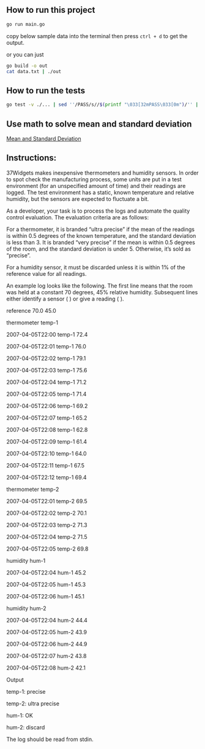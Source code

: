 ## How to run this project

```bash
go run main.go
```

copy below sample data into the terminal then press `ctrl + d` to get the output.

or you can just

```bash
go build -o out
cat data.txt | ./out
```

## How to run the tests

```bash
go test -v ./... | sed ''/PASS/s//$(printf "\033[32mPASS\033[0m")/'' | sed ''/FAIL/s//$(printf "\033[31mFAIL\033[0m")/'' | grep '^--- '
```
## Use math to solve mean and standard deviation

[Mean and Standard Deviation](https://math.stackexchange.com/questions/36956/calculating-mean-and-standard-deviation-of-very-large-sample-sizes/37011#37011
)

## Instructions:

37Widgets makes inexpensive thermometers and humidity sensors. In order to spot check the manufacturing process, some units are put in a test environment (for an unspecified amount of time) and their readings are logged. The test environment has a static, known temperature and relative humidity, but the sensors are expected to fluctuate a bit.

As a developer, your task is to process the logs and automate the quality control evaluation. The evaluation criteria are as follows:

For a thermometer, it is branded “ultra precise” if the mean of the readings is within 0.5 degrees of the known temperature, and the standard deviation is less than 3. It is branded “very precise” if the mean is within 0.5 degrees of the room, and the standard deviation is under 5. Otherwise, it’s sold as “precise”.

For a humidity sensor, it must be discarded unless it is within 1% of the reference value for all readings.

An example log looks like the following. The first line means that the room was held at a constant 70 degrees, 45% relative humidity. Subsequent lines either identify a sensor (<type> <name>) or give a reading (<time> <name> <value>).

reference 70.0 45.0

thermometer temp-1

2007-04-05T22:00 temp-1 72.4

2007-04-05T22:01 temp-1 76.0

2007-04-05T22:02 temp-1 79.1

2007-04-05T22:03 temp-1 75.6

2007-04-05T22:04 temp-1 71.2

2007-04-05T22:05 temp-1 71.4

2007-04-05T22:06 temp-1 69.2

2007-04-05T22:07 temp-1 65.2

2007-04-05T22:08 temp-1 62.8

2007-04-05T22:09 temp-1 61.4

2007-04-05T22:10 temp-1 64.0

2007-04-05T22:11 temp-1 67.5

2007-04-05T22:12 temp-1 69.4

thermometer temp-2

2007-04-05T22:01 temp-2 69.5

2007-04-05T22:02 temp-2 70.1

2007-04-05T22:03 temp-2 71.3

2007-04-05T22:04 temp-2 71.5

2007-04-05T22:05 temp-2 69.8

humidity hum-1

2007-04-05T22:04 hum-1 45.2

2007-04-05T22:05 hum-1 45.3

2007-04-05T22:06 hum-1 45.1

humidity hum-2

2007-04-05T22:04 hum-2 44.4

2007-04-05T22:05 hum-2 43.9

2007-04-05T22:06 hum-2 44.9

2007-04-05T22:07 hum-2 43.8

2007-04-05T22:08 hum-2 42.1

Output

temp-1: precise

temp-2: ultra precise

hum-1: OK

hum-2: discard

The log should be read from stdin.
